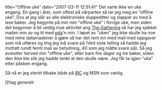 title="Offline uke"
date="2007-03-11 12:51:41"
Det varte ikke en uke engang. En gang i året, som oftest på vårparten så tar jeg meg en "offline uke". Dvs at jeg slår av alle elektroniske duppeditter og slapper av med å lese bøker. Jeg begynte på min min "offline uke" i forrige uke, men siden det begynner å bli veldig mye aktivitet ang <a href="http://gathering.org/">The Gathering</a> så har jeg sjekket mailen min av og til med <a href="http://en.wikipedia.org/wiki/Personal_digital_assistant">pda</a>'n min. I løpet av "uken" jeg ikke skulle ha noe med mine datamaskiner å gjøre så har det rent inn med mail med oppgaver som må utføres og ting jeg må svare på (Ved siste telling så hadde jeg mottatt rundt femti mail av betydning, 40 som jeg måtte svare på). Så jeg avslutter herved min "offline uke", etter bare fire dager og tre bøker, siden den ikke ble slik jeg hadde tenkt at den skulle være. Jeg får ta igjen "uka" etter påsken engang.

Så nå er jeg sterkt tilbake både på <a href="http://en.wikipedia.org/wiki/Internet_Relay_Chat">IRC</a> og MSN som vanlig.

[[!tag  generelt
